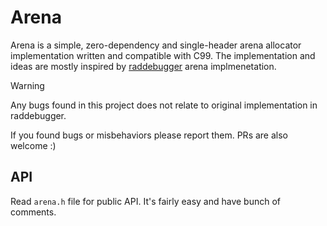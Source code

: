 # Arena
Arena is a simple, zero-dependency and single-header arena allocator
implementation written and compatible with C99. The implementation and ideas
are mostly inspired by [raddebugger](https://github.com/EpicGamesExt/raddebugger)
arena implmenetation.

> [!WARNING]
> Any bugs found in this project does not relate to original implementation in
> raddebugger.

If you found bugs or misbehaviors please report them. PRs are also welcome :)

## API
Read `arena.h` file for public API. It's fairly easy and have bunch of comments.
